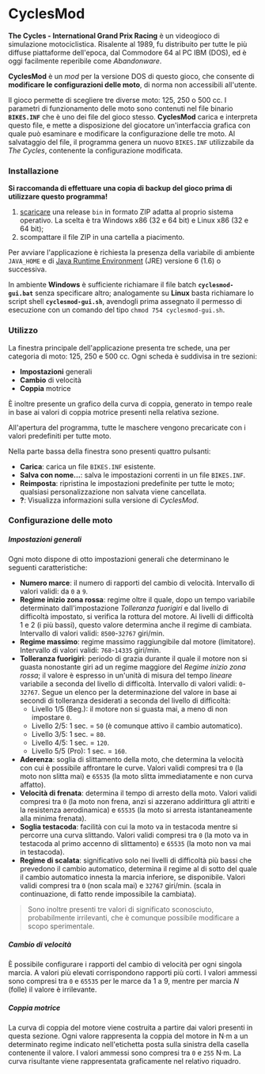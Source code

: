 CyclesMod
=========

**The Cycles - International Grand Prix Racing** &egrave; un videogioco di simulazione motociclistica. Risalente al 1989, fu distribuito per tutte le pi&ugrave; diffuse piattaforme dell'epoca, dal Commodore 64 al PC IBM (DOS), ed &egrave; oggi facilmente reperibile come *Abandonware*.

**CyclesMod** &egrave; un *mod* per la versione DOS di questo gioco, che consente di **modificare le configurazioni delle moto**, di norma non accessibili all'utente.

Il gioco permette di scegliere tre diverse moto: 125, 250 o 500 cc. I parametri di funzionamento delle moto sono contenuti nel file binario **`BIKES.INF`** che &egrave; uno dei file del gioco stesso. **CyclesMod** carica e interpreta questo file, e mette a disposizione del giocatore un'interfaccia grafica con quale pu&ograve; esaminare e modificare la configurazione delle tre moto. Al salvataggio del file, il programma genera un nuovo `BIKES.INF` utilizzabile da *The Cycles*, contenente la configurazione modificata.


### Installazione

**Si raccomanda di effettuare una copia di backup del gioco prima di utilizzare questo programma!**

1. [scaricare](http://github.com/Albertus82/CyclesMod/releases) una release `bin` in formato ZIP adatta al proprio sistema operativo. La scelta &egrave; tra Windows x86 (32 e 64 bit) e Linux x86 (32 e 64 bit);
2. scompattare il file ZIP in una cartella a piacimento.

Per avviare l'applicazione &egrave; richiesta la presenza della variabile di ambiente `JAVA_HOME` e di [Java Runtime Environment](http://www.java.com) (JRE) versione 6 (1.6) o successiva.

In ambiente **Windows** &egrave; sufficiente richiamare il file batch **`cyclesmod-gui.bat`** senza specificare altro; analogamente su **Linux** basta richiamare lo script shell **`cyclesmod-gui.sh`**, avendogli prima assegnato il permesso di esecuzione con un comando del tipo `chmod 754 cyclesmod-gui.sh`.


### Utilizzo

La finestra principale dell'applicazione presenta tre schede, una per categoria di moto: 125, 250 e 500 cc. Ogni scheda &egrave; suddivisa in tre sezioni:
* **Impostazioni** generali
* **Cambio** di velocit&agrave;
* **Coppia** motrice

&Egrave; inoltre presente un grafico della curva di coppia, generato in tempo reale in base ai valori di coppia motrice presenti nella relativa sezione.

All'apertura del programma, tutte le maschere vengono precaricate con i valori predefiniti per tutte moto.

Nella parte bassa della finestra sono presenti quattro pulsanti:
* **Carica**: carica un file `BIKES.INF` esistente.
* **Salva con nome...**: salva le impostazioni correnti in un file `BIKES.INF`.
* **Reimposta**: ripristina le impostazioni predefinite per tutte le moto; qualsiasi personalizzazione non salvata viene cancellata.
* **?**: Visualizza informazioni sulla versione di *CyclesMod*.


### Configurazione delle moto

##### Impostazioni generali
Ogni moto dispone di otto impostazioni generali che determinano le seguenti caratteristiche:
* **Numero marce**: il numero di rapporti del cambio di velocit&agrave;. Intervallo di valori validi: da `0` a `9`.
* **Regime inizio zona rossa**: regime oltre il quale, dopo un tempo variabile determinato dall'impostazione *Tolleranza fuorigiri* e dal livello di difficolt&agrave; impostato, si verifica la rottura del motore. Ai livelli di difficolt&agrave; 1 e 2 (i pi&ugrave; bassi), questo valore determina anche il regime di cambiata. Intervallo di valori validi: `8500`-`32767` giri/min.
* **Regime massimo**: regime massimo raggiungibile dal motore (limitatore). Intervallo di valori validi: `768`-`14335` giri/min.
* **Tolleranza fuorigiri**: periodo di grazia durante il quale il motore non si guasta nonostante giri ad un regime maggiore del *Regime inizio zona rossa*; il valore &egrave; espresso in un'unit&agrave; di misura del tempo *lineare* variabile a seconda del livello di difficolt&agrave;. Intervallo di valori validi: `0`-`32767`.
Segue un elenco per la determinazione del valore in base ai secondi di tolleranza desiderati a seconda del livello di difficolt&agrave;:
  * Livello 1/5 (Beg.): il motore non si guasta mai, a meno di non impostare `0`.
  * Livello 2/5: 1 sec. = `50` (&egrave; comunque attivo il cambio automatico).
  * Livello 3/5: 1 sec. = `80`.
  * Livello 4/5: 1 sec. = `120`.
  * Livello 5/5 (Pro): 1 sec. = `160`.
* **Aderenza**: soglia di slittamento della moto, che determina la velocit&agrave; con cui &egrave; possibile affrontare le curve. Valori validi compresi tra `0` (la moto non slitta mai) e `65535` (la moto slitta immediatamente e non curva affatto).
* **Velocit&agrave; di frenata**: determina il tempo di arresto della moto. Valori validi compresi tra `0` (la moto non frena, anzi si azzerano addirittura gli attriti e la resistenza aerodinamica) e `65535` (la moto si arresta istantaneamente alla minima frenata).
* **Soglia testacoda**: facilit&agrave; con cui la moto va in testacoda mentre si percorre una curva slittando. Valori validi compresi tra `0` (la moto va in testacoda al primo accenno di slittamento) e `65535` (la moto non va mai in testacoda).
* **Regime di scalata**: significativo solo nei livelli di difficolt&agrave; pi&ugrave; bassi che prevedono il cambio automatico, determina il regime al di sotto del quale il cambio automatico innesta la marcia inferiore, se disponibile. Valori validi compresi tra `0` (non scala mai) e `32767` giri/min. (scala in continuazione, di fatto rende impossibile la cambiata).

>Sono inoltre presenti tre valori di significato sconosciuto, probabilmente irrilevanti, che &egrave; comunque possibile modificare a scopo sperimentale.

##### Cambio di velocit&agrave;
&Egrave; possibile configurare i rapporti del cambio di velocit&agrave; per ogni singola marcia. A valori pi&ugrave; elevati corrispondono rapporti pi&ugrave; corti. I valori ammessi sono compresi tra `0` e `65535` per le marce da 1 a 9, mentre per marcia *N* (folle) il valore &egrave; irrilevante.

##### Coppia motrice
La curva di coppia del motore viene costruita a partire dai valori presenti in questa sezione. Ogni valore rappresenta la coppia del motore in N&middot;m a un determinato regime indicato nell'etichetta posta sulla sinistra della casella contenente il valore. I valori ammessi sono compresi tra `0` e `255` N&middot;m. La curva risultante viene rappresentata graficamente nel relativo riquadro.
